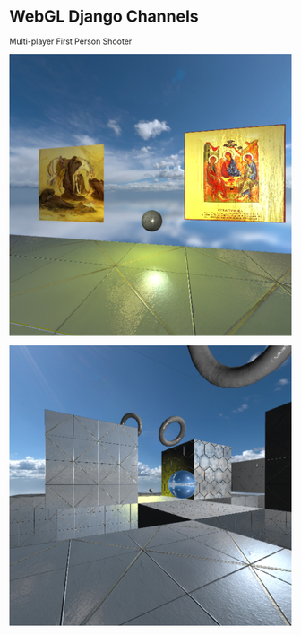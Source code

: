 # WebGL Django Channels

Multi-player First Person Shooter


![Alt text](/Screenshots/icons.png?raw=true "Icons")

![Alt text](/Screenshots/enemy.png?raw=true "Other Players")
